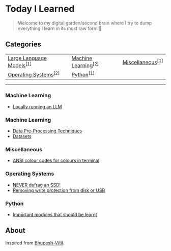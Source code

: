 # Today I Learned

> Welcome to my digital garden/second brain where I try to dump everything I learn in its most raw form 🌱

## Categories

<table align="center">
<tbody>
<tr>
<td><a href="#large-language-models">Large Language Models</a><sup>[1]</sup></td>
<td><a href="#machine-learning">Machine Learning</a><sup>[2]</sup></td>
<td><a href="#miscellaneous">Miscellaneous</a><sup>[1]</sup></td>
</tr>
<tr>
<td><a href="#operating-systems">Operating Systems</a><sup>[2]</sup></td>
<td><a href="#python">Python</a><sup>[1]</sup></td>
</tr>

</tbody>
</table>

---

### Machine Learning

<ul>
    <li><a target="_blank" href="https://github.com/vrajpat3ll/til/blob/main/large-language-models/locally-run-lmm.md">Locally running an LLM</a></li>
</ul>

### Machine Learning

<ul>
    <li><a target="_blank" href="https://github.com/vrajpat3ll/til/blob/main/machine-learning/data-pre-processing.md">Data Pre-Processing Techniques</a></li>
    <li><a target="_blank" href="https://github.com/vrajpat3ll/til/blob/main/machine-learning/datasets.md">Datasets</a></li>
</ul>

### Miscellaneous

<ul>
    <li><a target="_blank" href="https://github.com/vrajpat3ll/til/blob/main/miscellaneous/ansi-codes.md">ANSI colour codes for colours in terminal</a></li>
</ul>

### Operating Systems

<ul>
    <li><a target="_blank" href="https://github.com/vrajpat3ll/til/blob/main/operating-systems/defragging-an-SSD.md">NEVER defrag an SSD!</a></li>
    <li><a target="_blank" href="https://github.com/vrajpat3ll/til/blob/main/operating-systems/removing-write-protection-from-disk.md">Removing write protection from disk or USB</a></li>
</ul>

### Python

<ul>
    <li><a target="_blank" href="https://github.com/vrajpat3ll/til/blob/main/python/important-modules.md">Important modules that should be learnt</a></li>
</ul>

## About

Inspired from [Bhupesh-V/til](https://github.com/Bhupesh-V/til).
